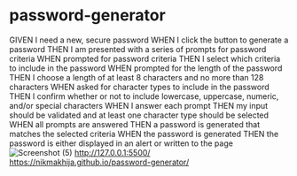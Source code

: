 # password-generator
GIVEN I need a new, secure password
WHEN I click the button to generate a password
THEN I am presented with a series of prompts for password criteria
WHEN prompted for password criteria
THEN I select which criteria to include in the password
WHEN prompted for the length of the password
THEN I choose a length of at least 8 characters and no more than 128 characters
WHEN asked for character types to include in the password
THEN I confirm whether or not to include lowercase, uppercase, numeric, and/or special characters
WHEN I answer each prompt
THEN my input should be validated and at least one character type should be selected
WHEN all prompts are answered
THEN a password is generated that matches the selected criteria
WHEN the password is generated
THEN the password is either displayed in an alert or written to the page
![Screenshot (5)](https://user-images.githubusercontent.com/90490335/142796060-a7d9a772-cd0a-420b-8dc7-6b01e8474fc9.jpg)
http://127.0.0.1:5500/
https://nikmakhija.github.io/password-generator/
